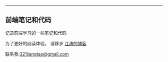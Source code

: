 ---
## 前端笔记和代码
记录前端学习的一些笔记和代码

为了更好的阅读体验， 请移步 [江涛的博客](http://www.imjiangtao.com)

联系我:[321jiangtao@gmail.com](mailto:321jiangtao@gmail.com)
